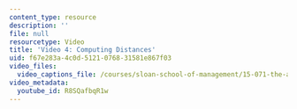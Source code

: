 ```yaml
---
content_type: resource
description: ''
file: null
resourcetype: Video
title: 'Video 4: Computing Distances'
uid: f67e283a-4c0d-5121-0768-31581e867f03
video_files:
  video_captions_file: /courses/sloan-school-of-management/15-071-the-analytics-edge-spring-2017/clustering/recommendations-worth-a-million-an-introduction-to-clustering/video-4-computing-distances/video-4-computing-distances-0/R8SQafbqR1w.vtt
video_metadata:
  youtube_id: R8SQafbqR1w
---
```

